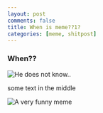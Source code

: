 ```yaml
---
layout: post
comments: false
title: When is meme??1?
categories: [meme, shitpost]
---
```


### When??

![He does not know..](https://64.media.tumblr.com/34592e808ef7c60b8f66938d35828038/tumblr_inline_nt0v7l4x8F1spsojg_640.png)

some text in the middle

![A very funny meme](https://i.pinimg.com/originals/71/20/54/7120541e57b505d04e3d73eb6c665fa0.jpg)
